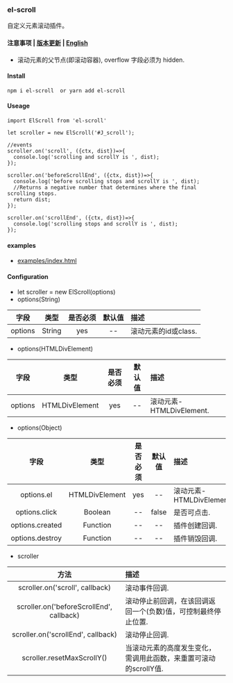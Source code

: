 ### el-scroll
自定义元素滚动插件。

#### 注意事项 | [版本更新](https://github.com/466102061/el-scroll/blob/main/doc/Rupdate.md) | [English](https://github.com/466102061/el-scroll#readme)
+ 滚动元素的父节点(即滚动容器), overflow 字段必须为 hidden.

#### Install
```
npm i el-scroll  or yarn add el-scroll
```

#### Useage
```
import ElScroll from 'el-scroll'

let scroller = new ElScroll('#J_scroll');

//events
scroller.on('scroll', ({ctx, dist})=>{
  console.log('scrolling and scrollY is ', dist);
});

scroller.on('beforeScrollEnd', ({ctx, dist})=>{
  console.log('before scrolling stops and scrollY is ', dist);
  //Returns a negative number that determines where the final scrolling stops.
  return dist;
});

scroller.on('scrollEnd', ({ctx, dist})=>{
  console.log('scrolling stops and scrollY is ', dist);
});
```
#### examples
+ [examples/index.html](https://github.com/466102061/el-scroll/tree/main/examples)
#### Configuration

+ let scroller = new ElScroll(options)
+ options(String)

| 字段 | 类型 | 是否必须 | 默认值 | 描述 |
| :----: | :----: | :----: | :----: | :---- |
| options | String | yes | -- | 滚动元素的id或class. |

+ options(HTMLDivElement)

| 字段 | 类型 | 是否必须 | 默认值 | 描述 |
| :----: | :----: | :----: | :----: | :---- |
| options | HTMLDivElement | yes | -- | 滚动元素-HTMLDivElement. |

+ options(Object)

| 字段 | 类型 | 是否必须 | 默认值 | 描述 |
| :----: | :----: | :----: | :----: | :---- |
| options.el | HTMLDivElement | yes | -- | 滚动元素-HTMLDivElement. |
| options.click | Boolean | -- | false | 是否可点击. |
| options.created | Function | -- | -- | 插件创建回调. |
| options.destroy | Function | -- | -- | 插件销毁回调. |

+ scroller

| 方法 | 描述 |
| :----:| :---- |
| scroller.on('scroll', callback) | 滚动事件回调. |
| scroller.on('beforeScrollEnd', callback) | 滚动停止前回调，在该回调返回一个(负数)值，可控制最终停止位置. |
| scroller.on('scrollEnd', callback) | 滚动停止回调. |
| scroller.resetMaxScrollY() | 当滚动元素的高度发生变化，需调用此函数，来重置可滚动的scrollY值. |

